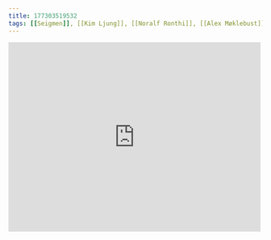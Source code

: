 ```yaml
---
title: 177303519532
tags: [[Seigmen]], [[Kim Ljung]], [[Noralf Ronthi]], [[Alex Møklebust]]
---
```

<iframe allow="accelerometer; autoplay; clipboard-write; encrypted-media; gyroscope; picture-in-picture" allowfullscreen="" frameborder="0" height="375" id="youtube_iframe" src="https://www.youtube.com/embed/sMeHf65_aIQ?feature=oembed&amp;enablejsapi=1&amp;origin=https://safe.txmblr.com&amp;wmode=opaque" width="500"></iframe>